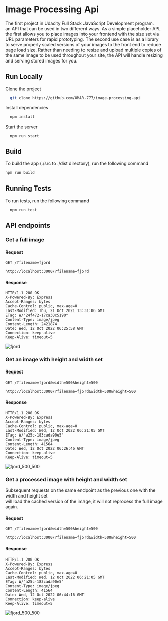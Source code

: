 
# Image Processing Api

The first project in Udacity Full Stack JavaScript Development program.  
an API that can be used in two different ways. As a simple placeholder API, the first allows you to place images into your frontend with the size set via URL parameters 
 for rapid prototyping. The second use case is as a library to serve properly scaled versions of your images to the front end to reduce page load size. Rather than needing to resize and upload multiple copies 
 of the same image to be used throughout your site, the API will handle resizing and serving stored images for you. 



## Run Locally

Clone the project

```bash
  git clone https://github.com/OMAR-777/image-processing-api
```

Install dependencies

```bash
  npm install
```

Start the server

```bash
  npm run start
```



## Build
To build the app 
(./src to ./dist directory), run the following command

```bash
npm run build
```
## Running Tests

To run tests, run the following command

```bash
  npm run test
```


## API endpoints

### Get a full image

#### Request  
`GET /?filename=fjord`

    http://localhost:3000/?filename=fjord

#### Response

    HTTP/1.1 200 OK
    X-Powered-By: Express
    Accept-Ranges: bytes
    Cache-Control: public, max-age=0
    Last-Modified: Thu, 21 Oct 2021 13:31:06 GMT
    ETag: W/"24f472-17ca30c5190"
    Content-Type: image/jpeg
    Content-Length: 2421874
    Date: Wed, 12 Oct 2022 06:25:58 GMT
    Connection: keep-alive
    Keep-Alive: timeout=5

![fjord](https://user-images.githubusercontent.com/63660382/195268205-5d4dfa04-722c-4586-a281-f5fa0447895a.jpg)


### Get an image with height and width set

#### Request  
`GET /?filename=fjord&width=500&height=500`

    http://localhost:3000/?filename=fjord&width=500&height=500

#### Response

    HTTP/1.1 200 OK
    X-Powered-By: Express
    Accept-Ranges: bytes
    Cache-Control: public, max-age=0
    Last-Modified: Wed, 12 Oct 2022 06:21:05 GMT
    ETag: W/"a25c-183cada90e5"
    Content-Type: image/jpeg
    Content-Length: 41564
    Date: Wed, 12 Oct 2022 06:26:46 GMT
    Connection: keep-alive
    Keep-Alive: timeout=5
    
![fjord_500_500](https://user-images.githubusercontent.com/63660382/195268520-94ccec87-a943-4e9a-8f60-d5cc322d466d.jpg)


### Get a processed image with height and width set
Subsequent requests on the same endpoint as the previous one with the width and height set  
will load the cached version of the image, it will not reprocess the full image again.
#### Request  
`GET /?filename=fjord&width=500&height=500`

    http://localhost:3000/?filename=fjord&width=500&height=500

#### Response

    HTTP/1.1 200 OK
    X-Powered-By: Express
    Accept-Ranges: bytes
    Cache-Control: public, max-age=0
    Last-Modified: Wed, 12 Oct 2022 06:21:05 GMT
    ETag: W/"a25c-183cada90e5"
    Content-Type: image/jpeg
    Content-Length: 41564
    Date: Wed, 12 Oct 2022 06:44:16 GMT
    Connection: keep-alive
    Keep-Alive: timeout=5
    
![fjord_500_500](https://user-images.githubusercontent.com/63660382/195268520-94ccec87-a943-4e9a-8f60-d5cc322d466d.jpg)









